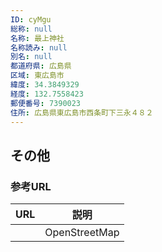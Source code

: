 ```yaml
---
ID: cyMgu
総称: null
名称: 最上神社
名称読み: null
別名: null
都道府県: 広島県
区域: 東広島市
緯度: 34.3849329
経度: 132.7558423
郵便番号: 7390023
住所: 広島県東広島市西条町下三永４８２
---
```


## その他

### 参考URL

| URL | 説明          |
| --- | ------------- |
|     | OpenStreetMap |
